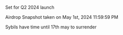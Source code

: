 Set for Q2 2024 launch

Airdrop Snapshot taken on May 1st, 2024 11:59:59 PM

Sybils have time until 17th may to surrender
